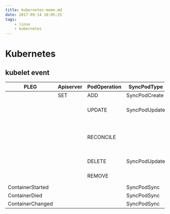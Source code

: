 ```yaml
---
title: kubernetes-memo.md
date: 2017-09-14 10:05:25
tags:
    - linux
    - kubernetes
---
```

# Kubernetes


## kubelet event
|PLEG|Apiserver|PodOperation|SyncPodType|Reason|Action
|----|----|----|----|----|----
||SET|ADD|SyncPodCreate|Pod is first found|HandlePodAdditions
|||UPDATE|SyncPodUpdate|Pod has semantical difference|HandlePodUpdates
|||RECONCILE||Pod has semantical difference and its status not equal to last circle|HandlePodReconcile
|||DELETE|SyncPodUpdate|Pod has DeletionTimestamp|HandlePodUpdates
|||REMOVE||Pos is not found in last circle|HandlePodRemoves
|ContainerStarted|||SyncPodSync|Container start|HandlePodSyncs
|ContainerDied|||SyncPodSync|Container exited|HandlePodSyncs
|ContainerChanged|||SyncPodSync|Container changed|HandlePodSyncs